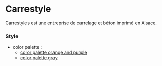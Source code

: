# Carrestyle

Carrestyles est une entreprise de carrelage et béton imprimé en Alsace.


### Style

- color palette :
  - [color palette orange and purple](https://colorhunt.co/palette/fba834333a73387adf50c4ed)
  - [color palette gray](https://colorhunt.co/palette/eadfb49bb0c151829bf6995c)